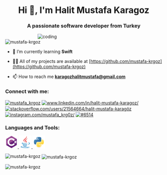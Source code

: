 <h1 align="center">Hi 👋, I'm Halit Mustafa Karagoz</h1>
<h3 align="center">A passionate software developer from Turkey</h3>

<img align="right" alt="coding" width="400" src="https://media2.giphy.com/media/qgQUggAC3Pfv687qPC/giphy.gif">

<p align="left"> <img src="https://komarev.com/ghpvc/?username=mustafa-krgoz&label=Profile%20views&color=0e75b6&style=flat" alt="mustafa-krgoz" /> </p>

- 🌱 I’m currently learning **Swift**

- 👨‍💻 All of my projects are available at [https://github.com/mustafa-krgoz](https://github.com/mustafa-krgoz)

- 📫 How to reach me **karagozhalitmustafa@gmail.com**

<h3 align="left">Connect with me:</h3>
<p align="left">
<a href="https://twitter.com/mustafa_krgoz" target="blank"><img align="center" src="https://raw.githubusercontent.com/rahuldkjain/github-profile-readme-generator/master/src/images/icons/Social/twitter.svg" alt="mustafa_krgoz" height="30" width="40" /></a>
<a href="https://linkedin.com/in/halit-mustafa-karagoz/" target="blank"><img align="center" src="https://raw.githubusercontent.com/rahuldkjain/github-profile-readme-generator/master/src/images/icons/Social/linked-in-alt.svg" alt="www.linkedin.com/in/halit-mustafa-karagoz/" height="30" width="40" /></a>
<a href="https://stackoverflow.com/users/21564664/halit-mustafa-karagöz" target="blank"><img align="center" src="https://raw.githubusercontent.com/rahuldkjain/github-profile-readme-generator/master/src/images/icons/Social/stack-overflow.svg" alt="stackoverflow.com/users/21564664/halit-mustafa-karagöz" height="30" width="40" /></a>
<a href="https://instagram.com/mustafa_krg0z/" target="blank"><img align="center" src="https://raw.githubusercontent.com/rahuldkjain/github-profile-readme-generator/master/src/images/icons/Social/instagram.svg" alt="instagram.com/mustafa_krg0z/" height="30" width="40" /></a>
<a href="https://discord.gg/6514" target="blank"><img align="center" src="https://raw.githubusercontent.com/rahuldkjain/github-profile-readme-generator/master/src/images/icons/Social/discord.svg" alt="#6514" height="30" width="40" /></a>
</p>

<h3 align="left">Languages and Tools:</h3>
<p align="left"> <a href="https://www.w3schools.com/cs/" target="_blank" rel="noreferrer"> <img src="https://raw.githubusercontent.com/devicons/devicon/master/icons/csharp/csharp-original.svg" alt="csharp" width="40" height="40"/> </a> <a href="https://www.java.com" target="_blank" rel="noreferrer"> <img src="https://raw.githubusercontent.com/devicons/devicon/master/icons/java/java-original.svg" alt="java" width="40" height="40"/> </a> <a href="https://www.python.org" target="_blank" rel="noreferrer"> <img src="https://raw.githubusercontent.com/devicons/devicon/master/icons/python/python-original.svg" alt="python" width="40" height="40"/> </a> </p>

<p><img align="left" src="https://github-readme-stats.vercel.app/api/top-langs?username=mustafa-krgoz&show_icons=true&locale=en&layout=compact" alt="mustafa-krgoz" /></p>

<p>&nbsp;<img align="center" src="https://github-readme-stats.vercel.app/api?username=mustafa-krgoz&show_icons=true&locale=en" alt="mustafa-krgoz" /></p>

<p><img align="center" src="https://github-readme-streak-stats.herokuapp.com/?user=mustafa-krgoz&" alt="mustafa-krgoz" /></p>

